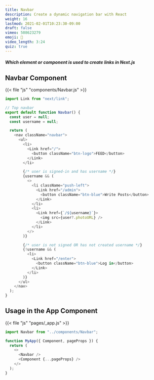 ```yaml
---
title: Navbar
description: Create a dynamic navigation bar with React
weight: 16
lastmod: 2021-02-01T10:23:30-09:00
draft: false
vimeo: 508623279
emoji: 🍫
video_length: 3:24
quiz: true
---
```


<quiz-modal options="<a />:<Route />:<Go />:<Link />" answer="<Link />" prize="7">
  <h5>Which element or component is used to create links in Next.js</h5>
</quiz-modal>

## Navbar Component

{{< file "js" "components/Navbar.js" >}}

```javascript
import Link from "next/link";

// Top navbar
export default function Navbar() {
  const user = null;
  const username = null;

  return (
    <nav className="navbar">
      <ul>
        <li>
          <Link href="/">
            <button className="btn-logo">FEED</button>
          </Link>
        </li>

        {/* user is signed-in and has username */}
        {username && (
          <>
            <li className="push-left">
              <Link href="/admin">
                <button className="btn-blue">Write Posts</button>
              </Link>
            </li>
            <li>
              <Link href={`/${username}`}>
                <img src={user?.photoURL} />
              </Link>
            </li>
          </>
        )}

        {/* user is not signed OR has not created username */}
        {!username && (
          <li>
            <Link href="/enter">
              <button className="btn-blue">Log in</button>
            </Link>
          </li>
        )}
      </ul>
    </nav>
  );
}
```

## Usage in the App Component

{{< file "js" "pages/_app.js" >}}

```javascript
import Navbar from "../components/Navbar";

function MyApp({ Component, pageProps }) {
  return (
    <>
      <Navbar />
      <Component {...pageProps} />
    </>
  );
}
```
